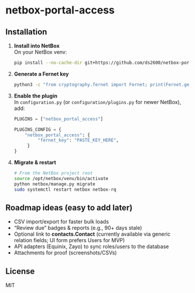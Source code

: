
# netbox-portal-access

## Installation 

1. **Install into NetBox**  
   On your NetBox venv:
   ```bash
   pip install --no-cache-dir git+https://github.com/ds2600/netbox-portal-access.git
   ```

2. **Generate a Fernet key**
    ```bash
    python3 -c "from cryptography.fernet import Fernet; print(Fernet.generate_key().decode())"
    ```

3. **Enable the plugin**  
   In `configuration.py` (or `configuration/plugins.py` for newer NetBox), add:
   ```python
   PLUGINS = ["netbox_portal_access"]

   PLUGINS_CONFIG = {
       "netbox_portal_access": {
            "fernet_key": "PASTE_KEY_HERE",
        }
   }
   ```

4. **Migrate & restart**
   ```bash
   # From the NetBox project root
   source /opt/netbox/venv/bin/activate
   python netbox/manage.py migrate
   sudo systemctl restart netbox netbox-rq
   ```

## Roadmap ideas (easy to add later)
- CSV import/export for faster bulk loads
- “Review due” badges & reports (e.g., 90+ days stale)
- Optional link to **contacts.Contact** (currently available via generic relation fields; UI form prefers Users for MVP)
- API adapters (Equinix, Zayo) to sync roles/users to the database
- Attachments for proof (screenshots/CSVs)

## License
MIT
